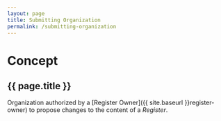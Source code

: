 ```yaml
---
layout: page
title: Submitting Organization
permalink: /submitting-organization
---
```

# Concept

## {{ page.title }}

Organization authorized by a [Register Owner]({{ site.baseurl }}register-owner) to propose changes to the content of a _Register_.